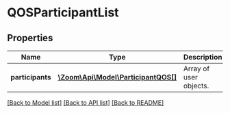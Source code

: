 # QOSParticipantList

## Properties
Name | Type | Description | Notes
------------ | ------------- | ------------- | -------------
**participants** | [**\Zoom\Api\Model\ParticipantQOS[]**](ParticipantQOS.md) | Array of user objects. | [optional] 

[[Back to Model list]](../README.md#documentation-for-models) [[Back to API list]](../README.md#documentation-for-api-endpoints) [[Back to README]](../README.md)


